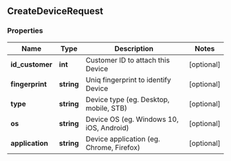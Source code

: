 ## CreateDeviceRequest

### Properties
Name | Type | Description | Notes
------------ | ------------- | ------------- | -------------
**id_customer** | **int** | Customer ID to attach this Device | [optional] 
**fingerprint** | **string** | Uniq fingerprint to identify Device | [optional] 
**type** | **string** | Device type (eg. Desktop, mobile, STB) | [optional] 
**os** | **string** | Device OS (eg. Windows 10, iOS, Android) | [optional] 
**application** | **string** | Device application (eg. Chrome, Firefox) | [optional] 


